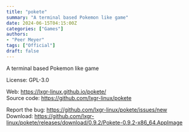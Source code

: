 ```yaml
---
title: "pokete"
summary: "A terminal based Pokemon like game"
date: 2024-06-15T04:15:00Z
categories: ["Games"]
authors:
- "Peer Meyer"
tags: ["Official"]
draft: false
---
```


A terminal based Pokemon like game

License: GPL-3.0

Web: <https://lxgr-linux.github.io/pokete/>  
Source code: <https://github.com/lxgr-linux/pokete>

Report the bug: <https://github.com/lxgr-linux/pokete/issues/new>  
Download: <https://github.com/lxgr-linux/pokete/releases/download/0.9.2/Pokete-0.9.2-x86_64.AppImage>
